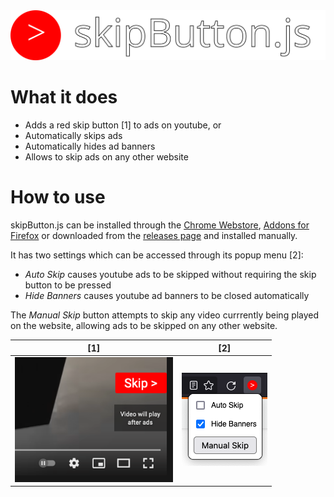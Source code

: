 <img src="images/header.svg">

# What it does

- Adds a red skip button [1] to ads on youtube, or
- Automatically skips ads
- Automatically hides ad banners
- Allows to skip ads on any other website

# How to use

skipButton.js can be installed through the [Chrome Webstore](), [Addons for Firefox]() or downloaded from the [releases page]() and installed manually.

It has two settings which can be accessed through its popup menu [2]:
- *Auto Skip* causes youtube ads to be skipped without requiring the skip button to be pressed
- *Hide Banners* causes youtube ad banners to be closed automatically

The *Manual Skip* button attempts to skip any video currrently being played on the website, allowing ads to be skipped on any other website.

[1]      | [2]
:-------:|:-------:
<img src="images/skipbutton.png" height=200> | <img src="images/popup.png">
